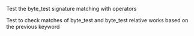 Test the byte_test signature matching with operators 

Test to check matches of byte_test and byte_test relative works based on the previous keyword